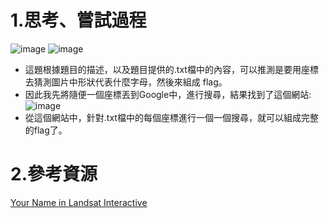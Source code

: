 1.思考、嘗試過程
===
![image](https://hackmd.io/_uploads/ByYSFU0jxe.png)
![image](https://hackmd.io/_uploads/HyIJ9ICogl.png)
- 這題根據題目的描述，以及題目提供的.txt檔中的內容，可以推測是要用座標去猜測圖片中形狀代表什麼字母，然後來組成 flag。
- 因此我先將隨便一個座標丟到Google中，進行搜尋，結果找到了這個網站:
![image](https://hackmd.io/_uploads/SyexoIRsll.png)
- 從這個網站中，針對.txt檔中的每個座標進行一個一個搜尋，就可以組成完整的flag了。

2.參考資源
===
[Your Name in Landsat Interactive](https://landsat.gsfc.nasa.gov/your-name-in-landsat-interactive/)
